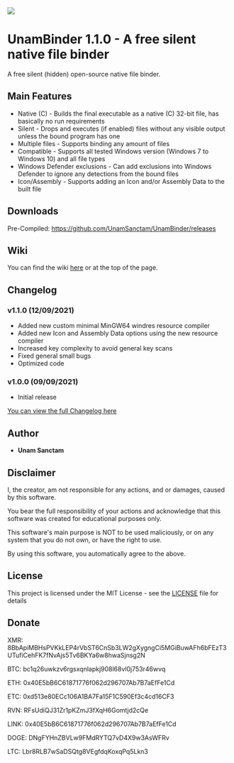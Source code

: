 
<img src="https://github.com/UnamSanctam/UnamBinder/blob/master/UnamBinder.png?raw=true">

# UnamBinder 1.1.0 - A free silent native file binder

A free silent (hidden) open-source native file binder.

## Main Features

* Native (C) - Builds the final executable as a native (C) 32-bit file, has basically no run requirements
* Silent - Drops and executes (if enabled) files without any visible output unless the bound program has one
* Multiple files - Supports binding any amount of files
* Compatible - Supports all tested Windows version (Windows 7 to Windows 10) and all file types
* Windows Defender exclusions - Can add exclusions into Windows Defender to ignore any detections from the bound files
* Icon/Assembly - Supports adding an Icon and/or Assembly Data to the built file

## Downloads

Pre-Compiled: https://github.com/UnamSanctam/UnamBinder/releases

## Wiki

You can find the wiki [here](https://github.com/UnamSanctam/UnamBinder/wiki) or at the top of the page.

## Changelog

### v1.1.0 (12/09/2021)
* Added new custom minimal MinGW64 windres resource compiler
* Added new Icon and Assembly Data options using the new resource compiler
* Increased key complexity to avoid general key scans
* Fixed general small bugs
* Optimized code
### v1.0.0 (09/09/2021)
* Initial release

[You can view the full Changelog here](CHANGELOG.md)

## Author

* **Unam Sanctam**

## Disclaimer

I, the creator, am not responsible for any actions, and or damages, caused by this software.

You bear the full responsibility of your actions and acknowledge that this software was created for educational purposes only.

This software's main purpose is NOT to be used maliciously, or on any system that you do not own, or have the right to use.

By using this software, you automatically agree to the above.

## License

This project is licensed under the MIT License - see the [LICENSE](/LICENSE) file for details

## Donate

XMR: 8BbApiMBHsPVKkLEP4rVbST6CnSb3LW2gXygngCi5MGiBuwAFh6bFEzT3UTufiCehFK7fNvAjs5Tv6BKYa6w8hwaSjnsg2N

BTC: bc1q26uwkzv6rgsxqnlapkj908l68vl0j753r46wvq

ETH: 0x40E5bB6C61871776f062d296707Ab7B7aEfFe1Cd

ETC: 0xd513e80ECc106A1BA7Fa15F1C590Ef3c4cd16CF3

RVN: RFsUdiQJ31Zr1pKZmJ3fXqH6Gomtjd2cQe

LINK: 0x40E5bB6C61871776f062d296707Ab7B7aEfFe1Cd

DOGE: DNgFYHnZBVLw9FMdRYTQ7vD4X9w3AsWFRv

LTC: Lbr8RLB7wSaDSQtg8VEgfdqKoxqPq5Lkn3
